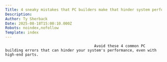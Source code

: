 ```yaml
---
Title: 4 sneaky mistakes that PC builders make that hinder system performance
Description: 
Author: Ty Sherback
Date: 2025-08-18T15:00:10.000Z
Robots: noindex,nofollow
Template: index
---
```


                                            Avoid these 4 common PC building errors that can hinder your system's performance, even with high-end parts.
                                        